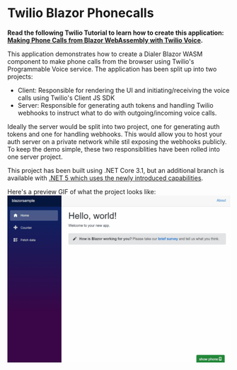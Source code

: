 # Twilio Blazor Phonecalls

**Read the following Twilio Tutorial to learn how to create this application: [Making Phone Calls from Blazor WebAssembly with Twilio Voice](https://www.twilio.com/blog/making-phone-calls-from-blazor-webassembly-with-twilio-voice).**    

This application demonstrates how to create a Dialer Blazor WASM component to make phone calls from the browser using Twilio's Programmable Voice service.
The application has been split up into two projects:
- Client: Responsible for rendering the UI and initiating/receiving the voice calls using Twilio's Client JS SDK
- Server: Responsible for generating auth tokens and handling Twilio webhooks to instruct what to do with outgoing/incoming voice calls.

Ideally the server would be split into two project, one for generating auth tokens and one for handling webhooks.
This would allow you to host your auth server on a private network while stil exposing the webhooks publicly.
To keep the demo simple, these two responsiblities have been rolled into one server project.

This project has been built using .NET Core 3.1, but an additional branch is available with [.NET 5 which uses the newly introduced capabilities](https://github.com/Swimburger/TwilioBlazorPhonecalls/tree/dotnet-5).

Here's a preview GIF of what the project looks like:
![Animated screenshot of the app showing the dialer in use!](./imgs/browser-call.gif "Animated screenshot of the app showing the dialer in use")
